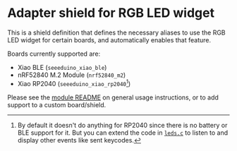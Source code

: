 # Adapter shield for RGB LED widget

This is a shield definition that defines the necessary aliases to use the
RGB LED widget for certain boards, and automatically enables that feature.

Boards currently supported are:
- Xiao BLE (`seeeduino_xiao_ble`)
- nRF52840 M.2 Module (`nrf52840_m2`)
- Xiao RP2040 (`seeeduino_xiao_rp2040`[^1])

Please see the [module README](/README.md) on general usage instructions, or
to add support to a custom board/shield.

[^1]: By default it doesn't do anything for RP2040 since there is no battery
or BLE support for it. But you can extend the code in [`leds.c`](/leds.c) to
listen to and display other events like sent keycodes.
